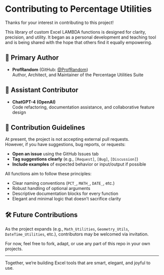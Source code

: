 # Contributing to Percentage Utilities

Thanks for your interest in contributing to this project!

This library of custom Excel LAMBDA functions is designed for clarity, precision, and utility. It began as a personal development and teaching tool and is being shared with the hope that others find it equally empowering.

## 👤 Primary Author

- **ProfRandom** (GitHub: [@ProfRandom](https://github.com/ProfRandom))  
  Author, Architect, and Maintainer of the Percentage Utilities Suite

## 🤖 Assistant Contributor

- **ChatGPT-4 (OpenAI)**  
  Code refactoring, documentation assistance, and collaborative feature design

## 🧭 Contribution Guidelines

At present, the project is not accepting external pull requests.  
However, if you have suggestions, bug reports, or requests:

- **Open an issue** using the GitHub Issues tab
- **Tag suggestions clearly** (e.g., `[Request]`, `[Bug]`, `[Discussion]`)
- **Include examples** of expected behavior or input/output if possible

All functions aim to follow these principles:

- Clear naming conventions (`PCT_`, `MATH_`, `DATE_`, etc.)
- Robust handling of optional arguments
- Descriptive documentation blocks for every function
- Elegant and minimal logic that doesn’t sacrifice clarity

## 🛠 Future Contributions

As the project expands (e.g., `Math_Utilities`, `Geometry_Utils`, `DateTime_Utilities`, etc.), contributors may be welcomed via invitation.

For now, feel free to fork, adapt, or use any part of this repo in your own projects.

---

Together, we’re building Excel tools that are smart, elegant, and joyful to use.
